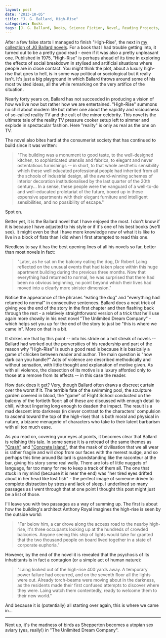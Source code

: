 ```yaml
---
layout: post
date: "2013-10-05"
title: "J. G. Ballard, High-Rise"
categories: Books
tags: [J. G. Ballard, Books, Science Fiction, Novel, Reading Projects, Thirteen]
---
```


After a few false starts I managed to finish "High-Rise", the next in [my collection of JG Ballard novels](j-g-ballard). For a book that I had trouble getting into, it turned out to be a pretty good read - even if it was also a pretty unpleasant one. Published in 1975, "High-Rise" is perhaps ahead of its time in exploring the effects of social breakdown in stylised and artificial situations where people are in close contact. You might think the plot, about a luxury high-rise that goes to hell, is in some way political or sociological but it really isn't. It's just a big playground in which Ballard throws around some of his most twisted ideas, all the while remarking on the very artifice of the situation.

Nearly forty years on, Ballard has not succeeded in producing a vision of how we live now but rather how we are entertained. "High-Rise" summons no chill about modern life but rather one about the vapidity and viciousness of so-called reality TV and the cult of the minor celebrity. This novel is the ultimate tale of the reality TV pressure cooker setup left to simmer and explode in spectacular fashion. Here "reality" is only as real as the one on TV.

The novel also bites hard at the consumerist society that has continued to build since it was written:

> "The building was a monument to good taste, to the well-designed kitchen, to sophisticated utensils and fabrics, to elegant and never ostentatious furnishings -- in short, to that whole aesthetic sensibility which these well educated professional people had inherited from all the schools of industrial design, all the award-winning schemes of interior decoration institutionalised by the last quarter of the 20th century... In a sense, these people were the vanguard of a well-to-do and well-educated proletariat of the future, boxed up in these expensive apartments with their elegant furniture and intelligent sensibilities, and no possibility of escape."

Spot on.

Better yet, it is the Ballard novel that I have enjoyed the most. I don't know if it is because I have adjusted to his style or if it's one of his best books (we'll see). It might even be that I have more knowledge now of what it is like to live in a block of flats than I did when I first attempted to read this one.

Needless to say it has the best opening lines of all his novels so far, better than most novels in fact:

>"Later, as he sat on the balcony eating the dog, Dr Robert Laing reflected on the unusual events that had taken place within this huge apartment building during the previous three months. Now that everything had returned to normal, he was surprised that there had been no obvious beginning, no point beyond which their lives had moved into a clearly more sinister dimension."

Notice the appearance of the phrases "eating the dog" and "everything had returned to normal" in consecutive sentences. Ballard does a neat trick of giving you the end of the story in the first chapter and then flashing back through the rest - a relatively straightforward version of a trick that he'll use again more showily in his next novel "The Unlimited Dream Company" - which helps set you up for the end of the story to just be "this is where we came in". More on that in a bit.

It strikes me that by this point -- into his stride on a hot streak of novels -- Ballard had worked out the perversities of his readership and part of the reason why "High-Rise" is such a good read is because it is basically a game of chicken between reader and author. The main question is "how dark can you handle?" Acts of violence are described methodically and without sensation, with little thought and explanation of motive given. As with all violence, the dissection of its motive is a luxury afforded only to those at a remove from its effects -- in this case the reader.

How dark does it get? Very, though Ballard often draws a discreet curtain over the worst if it. The terrible fate of the swimming pool, the sculpture garden covered in blood, the "game" of Flight School conducted on the balcony of the fortieth floor: all of these are discussed with enough detail to chill, without lingering long enough to deaden the impact. The result is a mad descent into darkness (in clever contrast to the characters' compulsion to ascend toward the top of the high-rise) that is both moral and physical in nature, a bizarre menagerie of characters who take to their latent barbarism with all too much ease.

As you read on, covering your eyes at points, it becomes clear that Ballard is relishing this tale. In some sense it is a retread of the same themes as ["Crash"](crash) and ["Concrete Island"](concrete-island), that the mask of civilisation that we all wear is rather fragile and will drop from our faces with the merest nudge, and so perhaps this time around Ballard is grandstanding like the raconteur at the bar, giving his story some real welly. There are lots of little nuggets of language, far too many for me to keep a track of them all. The one that stuck in my mind (because it is near the end) was "her tired eyes drifted about in her head like lost fish" - the perfect image of someone driven to complete distraction by stress and lack of sleep. I underlined so many passages as I went through that at one point I thought this post might just be a list of those.

I'll leave you with two passages as a way of summing up. The first is about how the building's architect Anthony Royal imagines the high-rise is seen by the outside world:

> "Far below him, a car drove along the access road to the nearby high-rise, it's three occupants looking up at the hundreds of crowded balconies. Anyone seeing this ship of lights would take for granted that the two thousand people on board lived together in a state of corporate euphoria."

However, by the end of the novel it is revealed that the psychosis of its inhabitants is in fact a contagion (or a simple act of human nature):

> "Laing looked out of the high-rise 400 yards away. A temporary power failure had occurred, and on the seventh floor all the lights were out. Already torch-beams were moving about in the darkness, as the residents made their first confused attempts to discover where they were. Laing watch them contentedly, ready to welcome them to their new world."

And because it is (potentially) all starting over again, this is where we came in...

---

Next up, it's the madness of birds as Shepperton becomes a utopian sex aviary (yes, really!) in "The Unlimited Dream Company".
